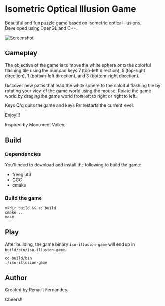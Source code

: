 # Isometric Optical Illusion Game

Beautiful and fun puzzle game based on isometric optical illusions. Developed using OpenGL and C++.

![Screenshot](https://i.imgur.com/WTqUMNf.gif)

## Gameplay

The objective of the game is to move the white sphere onto the colorful flashing tile using the numpad keys 7 (top-left direction), 9 (top-right direction), 1 (bottom-left direction), and 3 (bottom-right direction).

Discover new paths that lead the white sphere to the colorful flashing tile by rotating your view of the game world using the mouse. Rotate the game world by draging the game world from left to right or right to left.

Keys Q/q quits the game and keys R/r restarts the current level.

Enjoy!!!

Inspired by Monument Valley.

## Build

### Dependencies

You'll need to download and install the following to build the game:
- freeglut3
- GCC
- cmake

### Build the game

```
mkdir build && cd build
cmake ..
make
```

## Play

After building, the game binary `iso-illusion-game` will end up in `build/bin/iso-illusion-game`.

```
cd build/bin
./iso-illusion-game
```

## Author

Created by Renault Fernandes.

Cheers!!!
